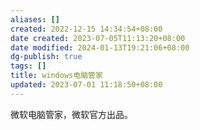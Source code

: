 ```yaml
---
aliases: []
created: 2022-12-15 14:34:54+08:00
date created: 2023-07-05T11:13:20+08:00
date modified: 2024-01-13T19:21:06+08:00
dg-publish: true
tags: []
title: windows电脑管家
updated: 2023-07-01 11:18:50+08:00
---
```


微软电脑管家，微软官方出品。